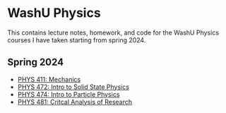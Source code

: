 # WashU Physics

This contains lecture notes, homework, and code for the WashU Physics courses I have taken starting
from spring 2024.

## Spring 2024

- [PHYS 411: Mechanics](./spring2024/taylor411)
- [PHYS 472: Intro to Solid State Physics](.spring2024/kittle472)
- [PHYS 474: Intro to Particle Physics](./spring2024/griffiths474)
- [PHYS 481: Critcal Analysis of Research](./spring2024/phys481)